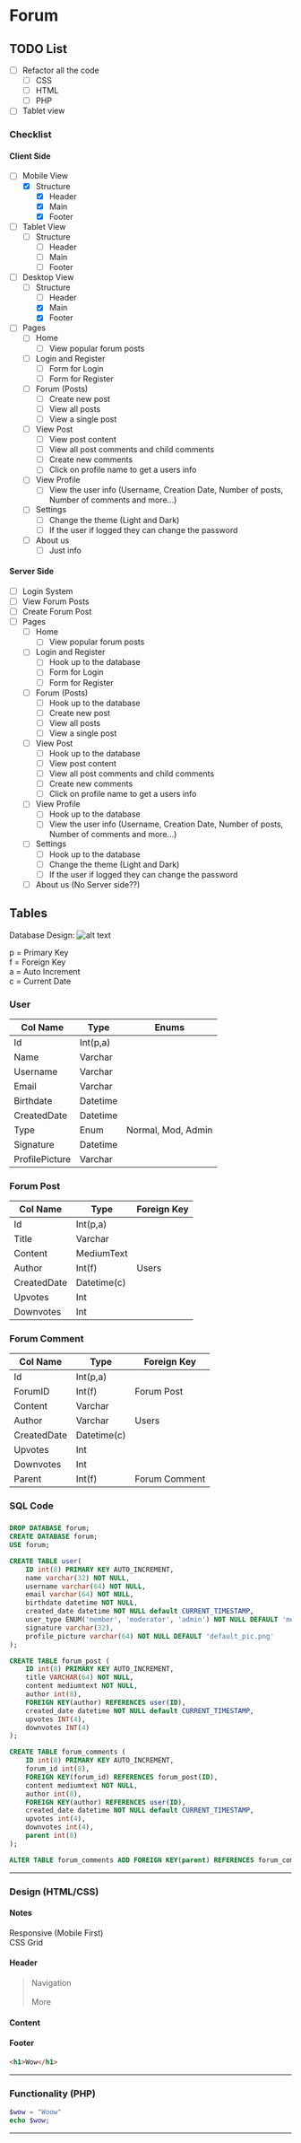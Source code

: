 # Forum

## TODO List

- [ ] Refactor all the code
    - [ ] CSS
    - [ ] HTML
    - [ ] PHP

- [ ] Tablet view

### Checklist

#### Client Side

- [ ] Mobile View
    - [x] Structure
        - [x] Header
        - [x] Main
        - [x] Footer
        
- [ ] Tablet View
    - [ ] Structure
        - [ ] Header
        - [ ] Main
        - [ ] Footer

- [ ] Desktop View
    - [ ] Structure
        - [ ] Header
        - [x] Main
        - [x] Footer

- [ ] Pages
    - [ ] Home
        - [ ] View popular forum posts
    - [ ] Login and Register
        - [ ] Form for Login
        - [ ] Form for Register
    - [ ] Forum (Posts)
        - [ ] Create new post
        - [ ] View all posts
        - [ ] View a single post
    - [ ] View Post
        - [ ] View post content
        - [ ] View all post comments and child comments
        - [ ] Create new comments
        - [ ] Click on profile name to get a users info
    - [ ] View Profile
        - [ ] View the user info (Username, Creation Date, Number of posts, Number of comments and more...) 
    - [ ] Settings
        - [ ] Change the theme (Light and Dark)
        - [ ] If the user if logged they can change the password
    - [ ] About us
        - [ ] Just info

#### Server Side
- [ ] Login System
- [ ] View Forum Posts
- [ ] Create Forum Post
- [ ] Pages
    - [ ] Home
        - [ ] View popular forum posts
    - [ ] Login and Register
        - [ ] Hook up to the database
        - [ ] Form for Login
        - [ ] Form for Register
    - [ ] Forum (Posts)
        - [ ] Hook up to the database
        - [ ] Create new post
        - [ ] View all posts
        - [ ] View a single post
    - [ ] View Post
        - [ ] Hook up to the database
        - [ ] View post content
        - [ ] View all post comments and child comments
        - [ ] Create new comments
        - [ ] Click on profile name to get a users info
    - [ ] View Profile
        - [ ] Hook up to the database
        - [ ] View the user info (Username, Creation Date, Number of posts, Number of comments and more...) 
    - [ ] Settings
        - [ ] Hook up to the database
        - [ ] Change the theme (Light and Dark)
        - [ ] If the user if logged they can change the password
    - [ ] About us (No Server side??)

## Tables

Database Design:
![alt text](Design/pngs/Database.png "Database Design")

p = Primary Key<br>
f = Foreign Key<br>
a = Auto Increment<br>
c = Current Date

### User

| Col Name       | Type     | Enums              |
|----------------|----------|--------------------|
| Id             | Int(p,a) |                    |
| Name           | Varchar  |                    |
| Username       | Varchar  |                    |
| Email          | Varchar  |                    |
| Birthdate      | Datetime |                    |
| CreatedDate    | Datetime |                    |
| Type           | Enum     | Normal, Mod, Admin |
| Signature      | Datetime |                    |
| ProfilePicture | Varchar  |                    |



### Forum Post

| Col Name    | Type        | Foreign Key |
|-------------|-------------|-------------|
| Id          | Int(p,a)    |             |
| Title       | Varchar     |             |
| Content     | MediumText  |             |
| Author      | Int(f)      | Users       |
| CreatedDate | Datetime(c) |             |
| Upvotes     | Int         |             |
| Downvotes   | Int         |             |

### Forum Comment

| Col Name    | Type        | Foreign Key   |
|-------------|-------------|---------------|
| Id          | Int(p,a)    |               |
| ForumID     | Int(f)      | Forum Post    |
| Content     | Varchar     |               |
| Author      | Varchar     | Users         |
| CreatedDate | Datetime(c) |               |
| Upvotes     | Int         |               |
| Downvotes   | Int         |               |
| Parent      | Int(f)      | Forum Comment |

### SQL Code

### 
```sql
DROP DATABASE forum;
CREATE DATABASE forum;
USE forum;

CREATE TABLE user(
    ID int(8) PRIMARY KEY AUTO_INCREMENT,
    name varchar(32) NOT NULL,
    username varchar(64) NOT NULL,
    email varchar(64) NOT NULL,
    birthdate datetime NOT NULL,
    created_date datetime NOT NULL default CURRENT_TIMESTAMP,
    user_type ENUM('member', 'moderator', 'admin') NOT NULL DEFAULT 'member',
    signature varchar(32),
    profile_picture varchar(64) NOT NULL DEFAULT 'default_pic.png'
);

CREATE TABLE forum_post (
    ID int(8) PRIMARY KEY AUTO_INCREMENT,
    title VARCHAR(64) NOT NULL,
    content mediumtext NOT NULL,
    author int(8),
    FOREIGN KEY(author) REFERENCES user(ID),
    created_date datetime NOT NULL default CURRENT_TIMESTAMP,
    upvotes INT(4),
    downvotes INT(4)
);

CREATE TABLE forum_comments (
    ID int(8) PRIMARY KEY AUTO_INCREMENT,
    forum_id int(8),
    FOREIGN KEY(forum_id) REFERENCES forum_post(ID),
    content mediumtext NOT NULL,
    author int(8),
    FOREIGN KEY(author) REFERENCES user(ID),
    created_date datetime NOT NULL default CURRENT_TIMESTAMP,
    upvotes int(4),
    downvotes int(4),
    parent int(8)
);

ALTER TABLE forum_comments ADD FOREIGN KEY(parent) REFERENCES forum_comments(ID);
```
---

### Design (HTML/CSS)

#### Notes
Responsive (Mobile First)<br>
CSS Grid



#### Header
<blockquote>
Navigation<br>
<br>
More
</blockquote>

#### Content

#### Footer

```html
<h1>Wow</h1>
```
---

### Functionality (PHP)
```php
$wow = "Woow"
echo $wow;
```
---